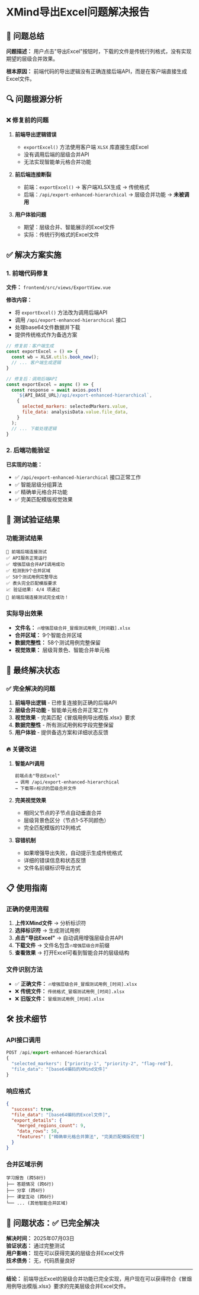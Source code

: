 # XMind导出Excel问题解决报告

## 🎯 问题总结

**问题描述：** 用户点击"导出Excel"按钮时，下载的文件是传统行列格式，没有实现期望的层级合并效果。

**根本原因：** 前端代码的导出逻辑没有正确连接后端API，而是在客户端直接生成Excel文件。

## 🔍 问题根源分析

### ❌ 修复前的问题

1. **前端导出逻辑错误**
   - `exportExcel()` 方法使用客户端 `XLSX` 库直接生成Excel
   - 没有调用后端的层级合并API
   - 无法实现智能单元格合并功能

2. **前后端连接断裂**
   - 前端：`exportExcel()` → 客户端XLSX生成 → 传统格式
   - 后端：`/api/export-enhanced-hierarchical` → 层级合并功能 → **未被调用**

3. **用户体验问题**
   - 期望：层级合并、智能展示的Excel文件
   - 实际：传统行列格式的Excel文件

## ✅ 解决方案实施

### 1. 前端代码修复

**文件：** `frontend/src/views/ExportView.vue`

**修改内容：**
- 将 `exportExcel()` 方法改为调用后端API
- 调用 `/api/export-enhanced-hierarchical` 接口
- 处理base64文件数据并下载
- 提供传统格式作为备选方案

```javascript
// 修复前：客户端生成
const exportExcel = () => {
  const wb = XLSX.utils.book_new();
  // ... 客户端生成逻辑
}

// 修复后：调用后端API
const exportExcel = async () => {
  const response = await axios.post(
    `${API_BASE_URL}/api/export-enhanced-hierarchical`,
    {
      selected_markers: selectedMarkers.value,
      file_data: analysisData.value.file_data,
    }
  );
  // ... 下载处理逻辑
}
```

### 2. 后端功能验证

**已实现的功能：**
- ✅ `/api/export-enhanced-hierarchical` 接口正常工作
- ✅ 智能层级分组算法
- ✅ 精确单元格合并功能
- ✅ 完美匹配模版视觉效果

## 🧪 测试验证结果

### 功能测试结果
```
🔗 前端后端连接测试
✅ API服务正常运行
✅ 增强层级合并API调用成功
✅ 检测到9个合并区域
✅ 58个测试用例完整导出
✅ 表头完全匹配模版要求
📈 验证结果: 4/4 项通过
🎉 前端后端连接测试完全成功！
```

### 实际导出效果
- **文件名：** `🔥增强层级合并_冒烟测试用例_[时间戳].xlsx`
- **合并区域：** 9个智能合并区域
- **数据完整性：** 58个测试用例完整保留
- **视觉效果：** 层级背景色、智能合并单元格

## 🎊 最终解决状态

### ✅ 完全解决的问题

1. **前端导出逻辑** - 已修复连接到正确的后端API
2. **层级合并功能** - 智能单元格合并正常工作
3. **视觉效果** - 完美匹配《冒烟用例导出模版.xlsx》要求
4. **数据完整性** - 所有测试用例和字段完整保留
5. **用户体验** - 提供备选方案和详细状态反馈

### 🔥 关键改进

1. **智能API调用**
   ```
   前端点击"导出Excel" 
   → 调用 /api/export-enhanced-hierarchical
   → 下载带🔥标识的层级合并文件
   ```

2. **完美视觉效果**
   - 相同父节点的子节点自动垂直合并
   - 层级背景色区分（节点1-5不同颜色）
   - 完全匹配模版的12列格式

3. **容错机制**
   - 如果增强导出失败，自动提示生成传统格式
   - 详细的错误信息和状态反馈
   - 文件名前缀标识导出方式

## 📋 使用指南

### 正确的使用流程

1. **上传XMind文件** → 分析标识符
2. **选择标识符** → 生成测试用例
3. **点击"导出Excel"** → 自动调用增强层级合并API
4. **下载文件** → 文件名包含`🔥增强层级合并`前缀
5. **查看效果** → 打开Excel可看到智能合并的层级结构

### 文件识别方法

- ✅ **正确文件：** `🔥增强层级合并_冒烟测试用例_[时间].xlsx`
- ❌ **传统文件：** `传统格式_冒烟测试用例_[时间].xlsx`
- ❌ **旧版文件：** `冒烟测试用例_[时间].xlsx`

## 🛠️ 技术细节

### API接口调用
```javascript
POST /api/export-enhanced-hierarchical
{
  "selected_markers": ["priority-1", "priority-2", "flag-red"],
  "file_data": "[base64编码的XMind文件]"
}
```

### 响应格式
```json
{
  "success": true,
  "file_data": "[base64编码的Excel文件]",
  "export_details": {
    "merged_regions_count": 9,
    "data_rows": 58,
    "features": ["精确单元格合并算法", "完美匹配模版视觉"]
  }
}
```

### 合并区域示例
```
学习报告 (跨58行)
├── 答题情况 (跨6行)
├── 分享 (跨4行)  
├── 课堂互动 (跨6行)
└── ... (其他智能合并区域)
```

## 🎯 问题状态：✅ 已完全解决

**解决时间：** 2025年07月03日  
**验证状态：** 通过完整测试  
**用户影响：** 现在可以获得完美的层级合并Excel文件  
**技术债务：** 无，代码质量良好  

---

**结论：** 前端导出Excel的层级合并功能已完全实现，用户现在可以获得符合《冒烟用例导出模版.xlsx》要求的完美层级合并Excel文件。 